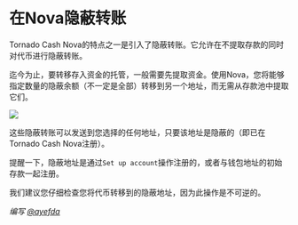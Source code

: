 # 在Nova隐蔽转账

Tornado Cash Nova的特点之一是引入了隐蔽转账。它允许在不提取存款的同时对代币进行隐蔽转账。

迄今为止，要转移存入资金的托管，一般需要先提取资金。使用Nova，您将能够指定数量的隐蔽余额（不一定是全部）转移到另一个地址，而无需从存款池中提取它们。

![](https://i.imgur.com/cf99tOn.gif)

这些隐蔽转账可以发送到您选择的任何地址，只要该地址是隐蔽的（即已在Tornado Cash Nova注册）。

提醒一下，隐蔽地址是通过`Set up account`操作注册的，或者与钱包地址的初始存款一起注册。

我们建议您仔细检查您将代币转移到的隐蔽地址，因为此操作是不可逆的。

_编写_ [_@ayefda_](https://torn.community/u/ayefda)
